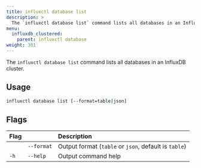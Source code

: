 ```yaml
---
title: influxctl database list
description: >
  The `influxctl database list` command lists all databases in an InfluxDB cluster.
menu:
  influxdb_clustered:
    parent: influxctl database
weight: 301
---
```


The `influxctl database list` command lists all databases in an InfluxDB cluster.

## Usage

```sh
influxctl database list [--format=table|json]
```

## Flags

| Flag |            | Description                                           |
| :--- | :--------- | :---------------------------------------------------- |
|      | `--format` | Output format (`table` or `json`, default is `table`) |
| `-h` | `--help`   | Output command help                                   |
